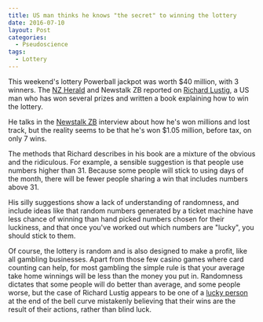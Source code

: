 ```yaml
---
title: US man thinks he knows "the secret" to winning the lottery
date: 2016-07-10
layout: Post
categories:
  - Pseudoscience
tags:
  - Lottery
---
```


This weekend's lottery Powerball jackpot was worth $40 million, with 3 winners. The [NZ Herald](http://www.nzherald.co.nz/nz/news/article.cfm?c_id=1&objectid=11670844) and Newstalk ZB reported on [Richard Lustig](https://en.wikipedia.org/wiki/Richard_Lustig), a US man who has won several prizes and written a book explaining how to win the lottery.

<!-- more -->

He talks in the [Newstalk ZB](https://soundcloud.com/nzherald/richard-lustig-speaks-to-newstalk-zb) interview about how he's won millions and lost track, but the reality seems to be that he's won $1.05 million, before tax, on only 7 wins.

The methods that Richard describes in his book are a mixture of the obvious and the ridiculous. For example, a sensible suggestion is that people use numbers higher than 31. Because some people will stick to using days of the month, there will be fewer people sharing a win that includes numbers above 31.

His silly suggestions show a lack of understanding of randomness, and include ideas like that random numbers generated by a ticket machine have less chance of winning than hand picked numbers chosen for their luckiness, and that once you've worked out which numbers are "lucky", you should stick to them.

Of course, the lottery is random and is also designed to make a profit, like all gambling businesses. Apart from those few casino games where card counting can help, for most gambling the simple rule is that your average take home winnings will be less than the money you put in. Randomness dictates that some people will do better than average, and some people worse, but the case of Richard Lustig appears to be one of a [lucky person](http://www.forbes.com/sites/vanessamcgrady/2016/01/08/powerball/#7109f5ac352b) at the end of the bell curve mistakenly believing that their wins are the result of their actions, rather than blind luck.
